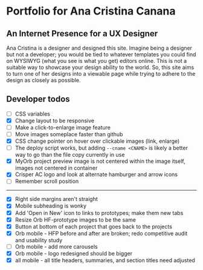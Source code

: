 # Portfolio for Ana Cristina Canana

## An Internet Presence for a UX Designer

Ana Cristina is a designer and designed this site. Imagine being a designer but not a developer; you would be tied to whatever templates you could find on WYSIWYG (what you see is what you get) editors online. This is not a suitable way to showcase your design ability to the world. So, this site aims to turn one of her designs into a viewable page while trying to adhere to the design as closely as possible.

## Developer todos

- [ ] CSS variables
- [x] Change layout to be responsive
- [ ] Make a click-to-enlarge image feature
- [ ] Move images someplace faster than github
- [x] CSS change pointer on hover over clickable images (link, enlarge)
- [ ] The deploy script works, but adding `--cname <CNAME>` is likely a better way to go than the file copy currently in use
- [x] MyOrb project preview image is not centered within the image itself, images not centered in container
- [x] Crisper AC logo and look at alternate hamburger and arrow icons
- [ ] Remember scroll position

---

- [x] Right side margins aren't straight
- [x] Mobile subheading is wonky
- [x] Add 'Open in New' icon to links to prototypes; make them new tabs
- [x] Resize Orb HF-prototype images to be the same
- [x] Button at bottom of each project that goes back to the projects
- [x] Orb mobile - HFP before and after are broken; redo competitive audit and usability study
- [ ] Orb mobile - add more carousels
- [x] Orb mobile - logo redesigned should be bigger
- [x] all mobile - all title headers, summaries, and section titles need adjusted
